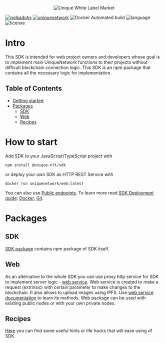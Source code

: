 
<div align="center">
<img src="https://github.com/UniqueNetwork/marketplace-docker/raw/master/doc/logo-white.svg" alt="Unique White Label Market">
</div>

[![polkadotjs](https://img.shields.io/badge/polkadot-js-orange?style=flat-square)](https://polkadot.js.org) [![uniquenetwork](https://img.shields.io/badge/unique-network-blue?style=flat-square)](https://unique.network/) ![Docker Automated build](https://img.shields.io/docker/cloud/automated/uniquenetwork/marketplace-frontend?style=flat-square) ![language](https://img.shields.io/github/languages/top/uniquenetwork/unique-marketplace-frontend?style=flat-square) ![license](https://img.shields.io/badge/License-Apache%202.0-blue?logo=apache&style=flat-square)
<!-- ![GitHub Release Date](https://img.shields.io/github/release-date/uniquenetwork/unique-marketplace-frontend?style=flat-square)
![GitHub](https://img.shields.io/github/v/tag/uniquenetwork/unique-marketplace-frontend?style=flat-square) -->

# Intro

This SDK is intended for web project owners and developers whose goal is to implement main UniqueNetwork functions to their projects without difficult blockchain connection logic.
This SDK is an npm package that contains all the necessary logic for implementation.

## Table of Contents

- [Getting started](#how-to-start)
- [Packages](#Packages)
 	- [SDK](#SDK)
	- [Web](#Web)
	- [Recipes](#Resipes)

# How to start
Add SDK to your JavaScript/TypeScript project with

    npm install @unique-nft/sdk
or deploy your own SDK as HTTP REST Service with

    docker run uniquenetwork/web:latest
You can also use <a href="https://github.com/UniqueNetwork/unique-sdk/blob/master/packages/web/README.md#public-endpoints">Public endpoints</a>.
To learn more read <a href="https://github.com/UniqueNetwork/unique-sdk/blob/master/packages/web/README.md#sdk-deployment---getting-started-guide">SDK Deployment guide</a>:  <a href="https://github.com/UniqueNetwork/unique-sdk/blob/master/packages/web/README.md#docker">Docker</a>, <a href="https://github.com/UniqueNetwork/unique-sdk/blob/master/packages/web/README.md#git">Git</a>.

# Packages

## SDK
<a href="https://github.com/UniqueNetwork/unique-sdk/tree/master/packages/sdk">SDK package</a> contains npm package of SDK itself.

## Web
As an alternative to the whole SDK you can use proxy http serviсe for SDK to implement server logic - <a href="https://github.com/UniqueNetwork/unique-sdk/tree/master/packages/web">web service</a>.
Web service is created to make a request (extrinsic) with certain parameter to make changes to the blockchain. It also allows to upload images using IPFS.
Use <a href="https://github.com/UniqueNetwork/unique-sdk/tree/master/packages/web#readme">web service documentation</a> to learn its methods.
Web  package can be used with existing public nodes or with your own private nodes.

## Recipes
<a href="https://github.com/UniqueNetwork/unique-sdk/tree/master/recipes">Here</a> you can find some useful hints or life hacks that will ease using of SDK.